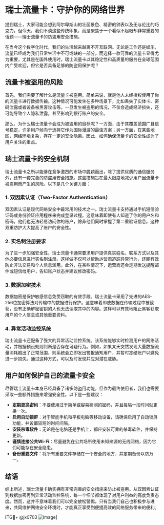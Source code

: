# 瑞士流量卡：守护你的网络世界

提到瑞士，大家可能会想到阿尔卑斯山的壮丽景色、精密的钟表以及无与伦比的巧克力。但今天，我们不谈这些传统印象，而是聚焦于一个看似不起眼却非常重要的话题——瑞士流量卡的防盗用安全措施。

在当今这个数字化时代，我们的生活越来越离不开互联网。无论是工作还是娱乐，流量已经成为我们日常生活中不可或缺的一部分。而选择一款可靠的流量卡显得尤为重要，尤其是在国外使用时。瑞士流量卡以其稳定性和高质量的服务在全球范围内广受欢迎，但它是否具备足够的防盗用保护呢？

## 流量卡被盗用的风险

首先，我们需要了解什么是流量卡被盗用。简单来说，就是他人未经授权使用了你的流量卡进行数据传输。这种情况可能发生在多种场景下，比如丢失了实体卡、密码泄露或者设备被黑客攻击等。一旦发生被盗用的情况，不仅会造成经济损失，还可能导致个人隐私泄露，甚至影响到银行账户的安全。

那么，为什么瑞士流量卡会成为被盗用的目标呢？一方面，由于其覆盖范围广且信号稳定，许多用户倾向于选择它作为国际漫游的最佳方案；另一方面，在某些地区，网络环境复杂，存在一定的安全隐患。因此，如何确保流量卡的安全性成为了用户关注的重点。

## 瑞士流量卡的安全机制

瑞士流量卡之所以能够在竞争激烈的市场中脱颖而出，除了提供优质的通信服务外，还有一套完善的防盗用安全措施。这些措施旨在最大限度地减少用户因流量卡被盗用而产生的风险。以下是几个关键方面：

### 1. 双因素认证（Two-Factor Authentication）

双因素认证是现代网络安全中最常用的技术之一。瑞士流量卡支持通过手机短信验证码或身份验证应用程序来完成登录过程。这意味着即使有人知道了你的用户名和密码，他们也无法轻易访问你的账户，除非他们同时掌握了第二重验证信息。这种双重防护大大提高了账户的安全性。

### 2. 实名制注册要求

为了进一步加强安全性，瑞士流量卡通常要求用户提供真实姓名、联系方式以及其他必要信息进行实名制注册。这样做不仅可以帮助运营商追踪异常行为，还能有效防止非法交易和个人信息滥用。此外，在某些情况下，运营商还会定期发送提醒邮件或短信给用户，告知账户状态并建议修改密码。

### 3. 数据加密技术

数据加密是保护敏感信息免受窃取的有效手段。瑞士流量卡采用了先进的AES-256位加密算法对传输中的数据进行保护。这意味着即使数据在传输过程中被截获，没有正确解密密钥的人也无法读取其中的内容。这样可以有效地阻止黑客获取用户的个人信息或其他重要资料。

### 4. 异常活动监控系统

瑞士流量卡还配备了强大的异常活动监控系统。该系统能够实时检测用户的网络活动，并根据预设规则判断是否存在可疑行为。例如，如果某天突然发现大量数据流量消耗超出了正常范围，则系统会立即发出警报通知用户，并暂时冻结账户以避免进一步损失。通过这种方式，可以及时发现并应对潜在威胁。

## 用户如何保护自己的流量卡安全

尽管瑞士流量卡本身已经具备了诸多防盗用功能，但作为最终使用者，我们也需要采取一些额外措施来增强安全性。以下是一些建议：

- **定期更换密码**：不要使用过于简单或容易猜测的密码，并且每隔一段时间就更换一次。
- **启用自动锁屏**：对于智能手机和平板电脑等移动设备，请确保启用了自动锁屏功能，并设置较短的时间间隔。
- **安装杀毒软件**：无论是在电脑还是手机上，都应安装可靠的杀毒软件，并保持更新。
- **谨慎连接公共Wi-Fi**：尽量避免在公共场所使用未知来源的无线网络，因为它们可能存在安全隐患。
- **备份重要文件**：将所有重要文件存储在一个安全的地方，并定期备份以防万一。

## 结语

综上所述，瑞士流量卡确实拥有非常完善的安全措施来防止被盗用。从双因素认证到数据加密再到异常活动监控系统，每一个细节都体现了对用户利益的高度负责态度。然而，这并不意味着我们可以完全放松警惕。只有当我们自己也积极参与进来，共同维护网络安全环境时，才能真正享受到便捷高效的网络服务带来的便利。

[TG💪+ @jx0703 ![Image](https://github.com/user-attachments/assets/dbca1d08-cadb-493c-b0ec-ad6f7a83f270)]